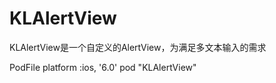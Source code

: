 # KLAlertView
KLAlertView是一个自定义的AlertView，为满足多文本输入的需求

PodFile
platform :ios, '6.0'
pod "KLAlertView"
